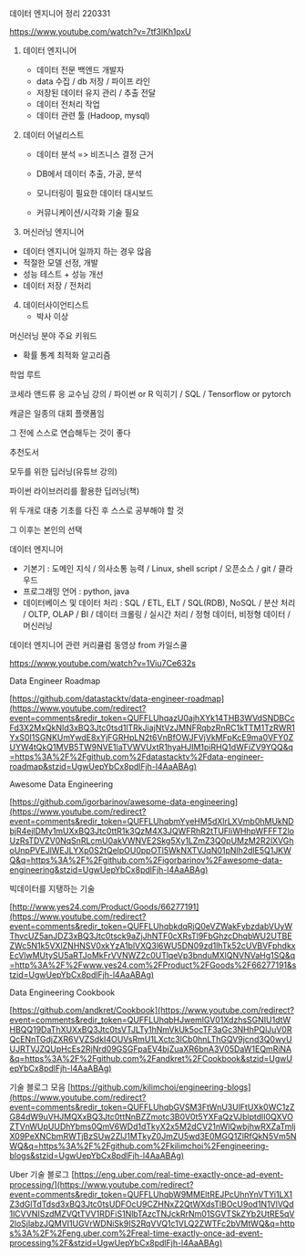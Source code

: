 데이터 엔지니어 정리 220331

https://www.youtube.com/watch?v=7tf3lKh1pxU

1. 데이터 엔지니어
   - 데이터 전문 백엔드 개발자
   - data 수집 / db 저장 / 파이프 라인
   - 저장된 데이터 유지 관리 / 추출 전달
   - 데이터 전처리 작업
   - 데이터 관련 툴 (Hadoop, mysql)



2. 데이터 어널리스트

   - 데이터 분석 => 비즈니스 결정 근거

   - DB에서 데이터 추출, 가공, 분석

   - 모니터링이 필요한 데이터 대시보드

   - 커뮤니케이션/시각화 기술 필요

     

3.  머신러닝 엔지니어

   - 데이터 엔지니어 일까지 하는 경우 많음
   - 적절한 모델 선정, 개발
   - 성능 테스트 + 성능 개선
   - 데이터 저장 / 전처리



4. 데이터사이언티스트
   - 박사 이상



머신러닝 분야 주요 키워드

- 확률 통계 최적화 알고리즘



학업 루트

코세라 앤드류 응 교수님 강의 / 파이썬 or R 익히기 / SQL / Tensorflow or pytorch



캐글은 일종의 대회 플랫폼임

그 전에 스스로 연습해두는 것이 좋다



추천도서

모두를 위한 딥러닝(유튜브 강의)

파이썬 라이브러리를 활용한 딥러닝(책)

위 두개로 대충 기초를 다진 후 스스로 공부해야 할 것

그 이후는 본인의 선택





데이터 엔지니어

- 기본기 : 도메인 지식 / 의사소통 능력 / Linux, shell script / 오픈소스 / git / 클라우드
- 프로그래밍 언어 : python, java
- 데이터베이스 및 데이터 처리 : SQL / ETL, ELT / SQL(RDB), NoSQL / 분산 처리 / OLTP, OLAP / BI / 데이터 크롤링 / 실시간 처리 / 정형 데이터, 비정형 데이터 / 머신러닝

  

데이터 엔지니어 관련 커리큘럼 동영상 from 카일스쿨

https://www.youtube.com/watch?v=1Viu7Ce632s



Data Engineer Roadmap 

[https://github.com/datastacktv/data-engineer-roadmap](https://www.youtube.com/redirect?event=comments&redir_token=QUFFLUhqazU0ajhXYk14THB3WVdSNDBCcFd3X2MxQkNId3xBQ3Jtc0tsd1lTRkJiajNtVzJMNFRqbzRnRC1kTTM1TzRWR1YxS0I1SGNKUmYwdE8xYjFGRHpLN2t6VnBfOWJFVjVkMFpKcE9ma0VFY0ZUYW4tQkQ1MVB5TW9NVE1laTVWVUxtR1hyaHJIM1piRHQ1dWFiZV9YQQ&q=https%3A%2F%2Fgithub.com%2Fdatastacktv%2Fdata-engineer-roadmap&stzid=UgwUepYbCx8pdlFjh-l4AaABAg)



Awesome Data Engineering

 [https://github.com/igorbarinov/awesome-data-engineering](https://www.youtube.com/redirect?event=comments&redir_token=QUFFLUhqbmYyeHM5dXlrLXVmb0hMUkNDbjR4ejlDMy1mUXxBQ3Jtc0ttR1k3QzM4X3JQWFRhR2tTUFliWHhpWFFFT2loUzRsTDVZV0NqSnRLcmU0akVWNVE2Skg5Xy1LZmZ3Q0pUMzM2R2lXVGhoUnpPVEJlWEJLYXp0S2tQelpOU0ppOTl5WkNXTVJqN01pNlh2dlE5Q1JKWQ&q=https%3A%2F%2Fgithub.com%2Figorbarinov%2Fawesome-data-engineering&stzid=UgwUepYbCx8pdlFjh-l4AaABAg) 

빅데이터를 지탱하는 기술

 [http://www.yes24.com/Product/Goods/66277191](https://www.youtube.com/redirect?event=comments&redir_token=QUFFLUhqbkdqRjQ0eVZWakFybzdabVUyWThvcUZ5anJDZ3xBQ3Jtc0tsck9aZjJhNTF0cXRsTl9FbGhzcDhqbWU2UTBEZWc5N1k5VXlZNHNSV0xkYzA1blVXQ3l6WU5DN09zd1lhTk52cUVBVFphdkxEcVlwMUtySU5aRTJoMkFrVVNWZ2c0UTlqeVp3bnduMXlQNVNVaHg1SQ&q=http%3A%2F%2Fwww.yes24.com%2FProduct%2FGoods%2F66277191&stzid=UgwUepYbCx8pdlFjh-l4AaABAg) 



Data Engineering Cookbook

 [https://github.com/andkret/Cookbook](https://www.youtube.com/redirect?event=comments&redir_token=QUFFLUhqbHJwemlGV01XdzhsSGNIU1dtWHBQQ19DaThXUXxBQ3Jtc0tsVTJLTy1hNmVkUk5ocTF3aGc3NHhPQlJuV0RQcENnTGdjZXR6VVZSdkI4OUVsRmU1LXctc3lCb0hnLThGQV9jcnd3Q0wyUUJRTVJZQUpHcEs2RjNrd09GSGFpaEV4bjZuaXR6bnA3V05DaW1EQmRiNA&q=https%3A%2F%2Fgithub.com%2Fandkret%2FCookbook&stzid=UgwUepYbCx8pdlFjh-l4AaABAg) 



기술 블로그 모음 [https://github.com/kilimchoi/engineering-blogs](https://www.youtube.com/redirect?event=comments&redir_token=QUFFLUhqbGVSM3FtWnU3UlFtUXk0WC1zZG84dW9uVHJMQXxBQ3Jtc0ttNnBZZmotc3B0V0t5YXFaQzVJblptdlI0QXVOZTVnWUpUUDhYbms0QmV6WDd1dTkyX2x5M2dCV21nWlQwbjhwRXZaTmljX09PeXNCbmRWTjBzSUw2ZlJ1MTkyZ0JmZU5wd3E0MGQ1ZlRfQkN5Vm5NWQ&q=https%3A%2F%2Fgithub.com%2Fkilimchoi%2Fengineering-blogs&stzid=UgwUepYbCx8pdlFjh-l4AaABAg) 



Uber 기술 블로그 [https://eng.uber.com/real-time-exactly-once-ad-event-processing/](https://www.youtube.com/redirect?event=comments&redir_token=QUFFLUhqbW9MMEltREJPcUhnYnVTYi1LX1Z3dGlTdTdsd3xBQ3Jtc0tsUDFOcU9CZHNxZ2QtWXdsTlBOcU9od1N1VlVQd1lCVVNISzdMZVQtTVV1RDFiS1NlbTAzcTNJckRrNm01SGVTSkZYb2UtRE5qV2loSjlabzJQMVI1UGVrWDNiSk9IS2RqVVQ1c1VLQ2ZWTFc2bVMtWQ&q=https%3A%2F%2Feng.uber.com%2Freal-time-exactly-once-ad-event-processing%2F&stzid=UgwUepYbCx8pdlFjh-l4AaABAg)